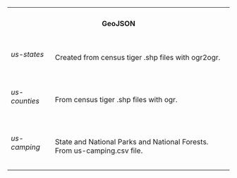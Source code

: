 

<table>
  <tr>
    <th colspan=2><h4> GeoJSON </h4></th>
  </tr>
  <tr>
    <td> <h6>us-states</h6></td>
    <td> Created from census tiger .shp files with ogr2ogr.</td>
  </tr>
  <tr>
    <td> <h6>us-counties</h6></td>
    <td> From census tiger .shp files with ogr. </td>
  </tr>
  <tr>
    <td> <h6>us-camping</h6></td>
    <td>State and National Parks and National Forests. From us-camping.csv file.</td>
  </tr>
</table>

